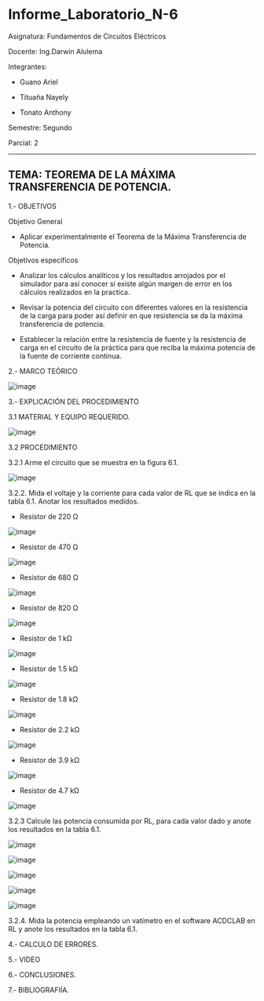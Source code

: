 # Informe_Laboratorio_N-6

Asignatura: Fundamentos de Circuitos Eléctricos

Docente: Ing.Darwin Alulema

Integrantes:

* Guano Ariel

* Tituaña Nayely

* Tonato Anthony

Semestre: Segundo

Parcial: 2

--------------------------------------------------------------------------------------------------------------------------
TEMA: TEOREMA DE LA MÁXIMA TRANSFERENCIA DE POTENCIA.
--------------------------------------------------------------------------------------------------------------------------

1.- OBJETIVOS

Objetivo General

* Aplicar experimentalmente el Teorema de la Máxima Transferencia de Potencia.

Objetivos especificos

* Analizar los cálculos analíticos y los resultados arrojados por el simulador para así conocer si existe algún margen de error en los cálculos realizados en la practica.

* Revisar la potencia del circuito con diferentes valores en la resistencia de la carga para poder así definir en que resistencia se da la máxima transferencia 
de potencia.

* Establecer la relación entre la resistencia de fuente y la resistencia de carga en el circuito de la práctica para que reciba la máxima potencia de la fuente de corriente continua.

2.- MARCO TEÓRICO

![image](https://user-images.githubusercontent.com/105722861/178858384-63b8a4a5-6fac-426f-b6af-0727ba3fe6ce.png)

3.- EXPLICACIÓN DEL PROCEDIMIENTO

3.1 MATERIAL Y EQUIPO REQUERIDO.

![image](https://user-images.githubusercontent.com/105722861/178867359-7c1f0d31-f414-4fdf-8977-2b0035559952.png)

3.2 PROCEDIMIENTO

3.2.1 Arme el circuito que se muestra en la figura 6.1.

![image](https://user-images.githubusercontent.com/105722861/178867451-6d8b1279-c480-41c1-9ff4-e04ad4e5076c.png)

3.2.2. Mida el voltaje y la corriente para cada valor de RL que se indica en la tabla 6.1. Anotar los resultados medidos.

* Resistor de 220 Ω

![image](https://user-images.githubusercontent.com/105722861/178869371-6a386d9e-4ae3-465e-b23a-64500e305765.png)

* Resistor de 470 Ω

![image](https://user-images.githubusercontent.com/105722861/178871589-ba3bef74-51ad-4eff-ad08-93b5d0628155.png)

* Resistor de 680 Ω

![image](https://user-images.githubusercontent.com/105722861/178872108-51d944d5-2778-4970-9d33-f1634a01f454.png)

* Resistor de 820 Ω

![image](https://user-images.githubusercontent.com/105722861/178872574-82d6c780-b611-485f-b852-2d7d1f0d9a12.png)

* Resistor de 1 kΩ

![image](https://user-images.githubusercontent.com/105722861/178873053-c08454e3-b476-4149-93b2-b94bbd95764c.png)

* Resistor de 1.5 kΩ

![image](https://user-images.githubusercontent.com/105722861/178873578-6be07284-982e-434b-89af-f88fa9075127.png)

* Resistor de 1.8 kΩ

![image](https://user-images.githubusercontent.com/105722861/178874023-878647d1-3550-4656-980e-ba15616054c0.png)

* Resistor de 2.2 kΩ

![image](https://user-images.githubusercontent.com/105722861/178874521-f4dd0f90-8913-4082-a86e-dd2fad8bd98a.png)

* Resistor de 3.9 kΩ

![image](https://user-images.githubusercontent.com/105722861/178874906-016f6808-c128-471b-82d5-796909c1fa74.png)

* Resistor de 4.7 kΩ

![image](https://user-images.githubusercontent.com/105722861/178875176-7f42386c-9aec-4193-901e-2b2c09be937a.png)

3.2.3 Calcule las potencia consumida por RL, para cada valor dado y anote los resultados en la tabla 6.1.

![image](https://user-images.githubusercontent.com/105722861/178880294-8e38c278-6eab-49fe-9ef2-5a6202f0b584.png)

![image](https://user-images.githubusercontent.com/105722861/178880411-e290ba67-1ad8-4d7d-9641-e808971631bd.png)

![image](https://user-images.githubusercontent.com/105722861/178880470-3b67d7a4-2112-4f2a-8246-d6307fb9ee7c.png)

![image](https://user-images.githubusercontent.com/105722861/178880539-d16e5067-1a54-490c-b4f7-48cbb4c16e89.png)

![image](https://user-images.githubusercontent.com/105722861/178880574-127aacc7-37d7-44bf-a5d0-855455f02057.png)

3.2.4. Mida la potencia empleando un vatímetro en el software ACDCLAB en RL y anote
los resultados en la tabla 6.1.



4.- CALCULO DE ERRORES.

5.- VIDEO

6.- CONCLUSIONES.

7.- BIBLIOGRAFIÍA.




